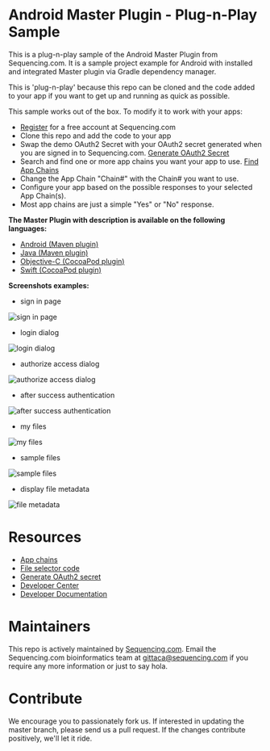# Android Master Plugin - Plug-n-Play Sample

This is a plug-n-play sample of the Android Master Plugin from Sequencing.com. It is a sample project example for Android with installed and integrated Master plugin via Gradle dependency manager.

This is 'plug-n-play' because this repo can be cloned and the code added to your app if you want to get up and running as quick as possible.

This sample works out of the box. To modify it to work with your apps:

* [Register](https://sequencing.com/user/register) for a free account at Sequencing.com
* Clone this repo and add the code to your app
* Swap the demo OAuth2 Secret with your OAuth2 secret generated when you are signed in to Sequencing.com. [Generate OAuth2 Secret](https://sequencing.com/developer-center/new-app-oauth-secret)
* Search and find one or more app chains you want your app to use. [Find App Chains](https://sequencing.com/app-chains)
* Change the App Chain "Chain#" with the Chain# you want to use.
* Configure your app based on the possible responses to your selected App Chain(s). 
 * Most app chains are just a simple "Yes" or "No" response.

**The Master Plugin with description is available on the following languages:**
* [Android (Maven plugin)](https://github.com/SequencingDOTcom/Maven-Android-Master-Plugin-Java)
* [Java (Maven plugin)](https://github.com/SequencingDOTcom/Maven-Android-Master-Plugin-Java)
* [Objective-C (CocoaPod plugin)](https://github.com/SequencingDOTcom/CocoaPod-iOS-Master-Plugin-ObjectiveC)
* [Swift (CocoaPod plugin)](https://github.com/SequencingDOTcom/CocoaPods-iOS-Master-Plugin-Swift)


**Screenshots examples:**
* sign in page

![sign in page](https://github.com/SequencingDOTcom/Android-Master-Plugin-Sample/blob/master/screenshots/Screenshot_2016-04-01-15-26-51.png?raw=true)

* login dialog

![login dialog](https://github.com/SequencingDOTcom/Android-Master-Plugin-Sample/blob/master/screenshots/Screenshot_2016-04-04-18-42-24.png?raw=true)

* authorize access dialog

![authorize access dialog](https://github.com/SequencingDOTcom/Android-Master-Plugin-Sample/blob/master/screenshots/Screenshot_2016-04-01-15-27-26.png?raw=true)

* after success authentication

![after success authentication](https://github.com/SequencingDOTcom/Android-Master-Plugin-Sample/blob/master/screenshots/Screenshot_2016-04-01-15-27-37.png?raw=true)

* my files

![my files](https://github.com/SequencingDOTcom/Android-Master-Plugin-Sample/blob/master/screenshots/Screenshot_2016-04-01-15-28-17.png?raw=true)

* sample files

![sample files](https://github.com/SequencingDOTcom/Android-Master-Plugin-Sample/blob/master/screenshots/Screenshot_2016-04-04-18-55-45.png?raw=true)

* display file metadata

![file metadata](https://github.com/SequencingDOTcom/Android-Master-Plugin-Sample/blob/master/screenshots/Screenshot_2016-04-01-15-28-31.png?raw=true)


Resources
======================================
* [App chains](https://sequencing.com/app-chains)
* [File selector code](https://github.com/SequencingDOTcom/File-Selector-code)
* [Generate OAuth2 secret](https://sequencing.com/developer-center/new-app-oauth-secret)
* [Developer Center](https://sequencing.com/developer-center)
* [Developer Documentation](https://sequencing.com/developer-documentation/)


Maintainers
======================================
This repo is actively maintained by [Sequencing.com](https://sequencing.com/). Email the Sequencing.com bioinformatics team at gittaca@sequencing.com if you require any more information or just to say hola.


Contribute
======================================
We encourage you to passionately fork us. If interested in updating the master branch, please send us a pull request. If the changes contribute positively, we'll let it ride.

